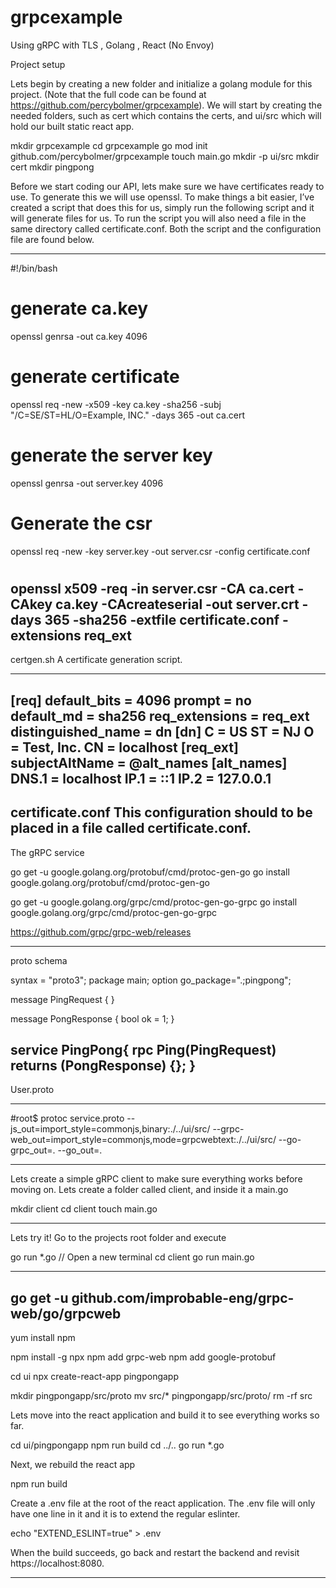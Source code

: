 # grpcexample
Using gRPC with TLS , Golang , React (No Envoy)


Project setup

Lets begin by creating a new folder and initialize a golang module for this project. (Note that the full code can be found at https://github.com/percybolmer/grpcexample). We will start by creating the needed folders, such as cert which contains the certs, and ui/src which will hold our built static react app.

mkdir grpcexample
cd grpcexample
go mod init github.com/percybolmer/grpcexample
touch main.go
mkdir -p ui/src
mkdir cert
mkdir pingpong


Before we start coding our API, lets make sure we have certificates ready to use. To generate this we will use openssl. To make things a bit easier, I’ve created a script that does this for us, simply run the following script and it will generate files for us. To run the script you will also need a file in the same directory called certificate.conf. Both the script and the configuration file are found below.


-------------------------------------------------------------------------------------------------------------------------------------------------------------

#!/bin/bash

# generate ca.key 
openssl genrsa -out ca.key 4096
# generate certificate
openssl req -new -x509 -key ca.key -sha256 -subj "/C=SE/ST=HL/O=Example, INC." -days 365 -out ca.cert
# generate the server key
openssl genrsa -out server.key 4096
# Generate the csr
openssl req -new -key server.key -out server.csr -config certificate.conf
# 
openssl x509 -req -in server.csr -CA ca.cert -CAkey ca.key -CAcreateserial -out server.crt -days 365 -sha256 -extfile certificate.conf -extensions req_ext
-----------------
certgen.sh   A certificate generation script.



-------------------------------------------------------------------------------------------------------------------------------------------------------------

[req]
default_bits = 4096
prompt = no
default_md = sha256
req_extensions = req_ext
distinguished_name = dn
[dn]
C = US
ST = NJ
O = Test, Inc.
CN = localhost
[req_ext]
subjectAltName = @alt_names
[alt_names]
DNS.1 = localhost
IP.1 = ::1
IP.2 = 127.0.0.1
--------------------------------
certificate.conf 
This configuration should to be placed in a file called certificate.conf.
-------------------------------------------------------------------------------------------------------------------------------------------------------------

The gRPC service

go get -u google.golang.org/protobuf/cmd/protoc-gen-go
go install google.golang.org/protobuf/cmd/protoc-gen-go

go get -u google.golang.org/grpc/cmd/protoc-gen-go-grpc
go install google.golang.org/grpc/cmd/protoc-gen-go-grpc

https://github.com/grpc/grpc-web/releases

----------------------------------------------------------------------------------------------------------------------------------------------------------------
proto schema


syntax = "proto3";
package main;
option go_package=".;pingpong";

message PingRequest {
}

message PongResponse {
    bool ok = 1;
}

service PingPong{
    rpc Ping(PingRequest) returns (PongResponse) {};
}
-----------------------------------
User.proto

-----------------------------------------------------------------------------------------------------------------------------------------------------------------

#root$ protoc service.proto --js_out=import_style=commonjs,binary:./../ui/src/ --grpc-web_out=import_style=commonjs,mode=grpcwebtext:./../ui/src/ --go-grpc_out=. --go_out=.

---------------------------------------------------------------------------------------------------------------------------------------------------------------

Lets create a simple gRPC client to make sure everything works before moving on. Lets create a folder called client, and inside it a main.go

mkdir client
cd client
touch main.go


-----------------------------------------------------------------------------------------------------------------------------------------------------

Lets try it!
Go to the projects root folder and execute

go run *.go
// Open a new terminal 
cd client
go run main.go


------------------------------------------------------------------------------------------------------------------------------------------------------------

go get -u github.com/improbable-eng/grpc-web/go/grpcweb
----------------------------------------------------------------------

yum install npm

npm install -g npx
npm add grpc-web
npm add google-protobuf


cd ui
npx create-react-app pingpongapp

mkdir pingpongapp/src/proto
mv src/* pingpongapp/src/proto/
rm -rf src




Lets move into the react application and build it to see everything works so far.

cd ui/pingpongapp
npm run build
cd ../..
go run *.go




Next, we rebuild the react app

npm run build	



Create a .env file at the root of the react application. The .env file will only have one line in it and it is to extend the regular eslinter.

echo "EXTEND_ESLINT=true" > .env




When the build succeeds, go back and restart the backend and revisit
https://localhost:8080.

--------------------------------------------------------------------------------------------------------------------------------------------



